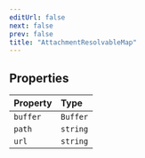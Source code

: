 ```yaml
---
editUrl: false
next: false
prev: false
title: "AttachmentResolvableMap"
---
```


## Properties

| Property | Type |
| :------ | :------ |
| `buffer` | `Buffer` |
| `path` | `string` |
| `url` | `string` |
